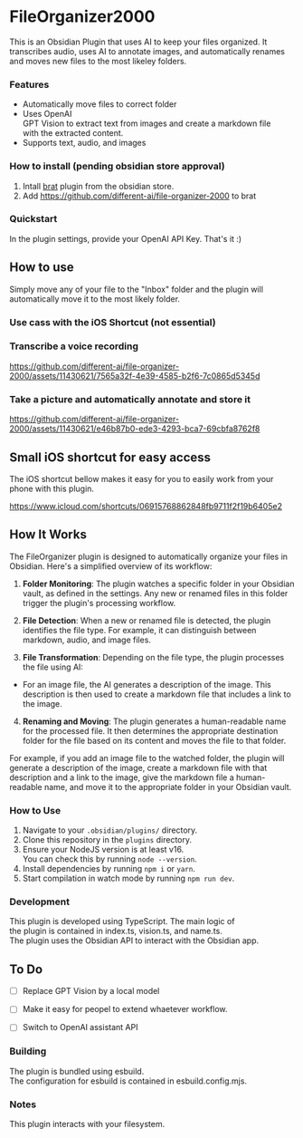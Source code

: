 # FileOrganizer2000

  
This is an Obsidian Plugin that uses AI to keep your files organized. It transcribes audio, uses AI to annotate images, and automatically renames and moves new files to the most likeley folders.



### Features

  
- Automatically move files to correct folder
- Uses OpenAI GPT Vision to extract text from images and create a markdown file with the extracted content.  
- Supports text, audio, and images

### How to install (pending obsidian store approval)
 
1. Intall [brat](obsidian://show-plugin?id=obsidian42-brat) plugin from the obsidian store.
2. Add https://github.com/different-ai/file-organizer-2000 to brat

### Quickstart
In the plugin settings, provide your OpenAI API Key. That's it :)

## How to use

Simply move any of your file to the "Inbox" folder and the plugin will automatically move it to the most likely folder.



### Use cass with the iOS Shortcut (not essential)


### Transcribe a voice recording

https://github.com/different-ai/file-organizer-2000/assets/11430621/7565a32f-4e39-4585-b2f6-7c0865d5345d


### Take a picture and automatically annotate and store it

https://github.com/different-ai/file-organizer-2000/assets/11430621/e46b87b0-ede3-4293-bca7-69cbfa8762f8



## Small iOS shortcut for easy access
The iOS shortcut bellow makes it easy for you to easily work from your phone with this plugin.

https://www.icloud.com/shortcuts/06915768862848fb9711f2f19b6405e2

## How It Works

The FileOrganizer plugin is designed to automatically organize your files in Obsidian. Here's a simplified overview of its workflow:

1. **Folder Monitoring**: The plugin watches a specific folder in your Obsidian vault, as defined in the settings. Any new or renamed files in this folder trigger the plugin's processing workflow.

2. **File Detection**: When a new or renamed file is detected, the plugin identifies the file type. For example, it can distinguish between markdown, audio, and image files.

3. **File Transformation**: Depending on the file type, the plugin processes the file using AI:

- For an image file, the AI generates a description of the image. This description is then used to create a markdown file that includes a link to the image.

4. **Renaming and Moving**: The plugin generates a human-readable name for the processed file. It then determines the appropriate destination folder for the file based on its content and moves the file to that folder.

For example, if you add an image file to the watched folder, the plugin will generate a description of the image, create a markdown file with that description and a link to the image, give the markdown file a human-readable name, and move it to the appropriate folder in your Obsidian vault.
### How to Use

1. Navigate to your `.obsidian/plugins/` directory.
2. Clone this repository in the `plugins` directory.
3. Ensure your NodeJS version is at least v16. You can check this by running `node --version`.
4. Install dependencies by running `npm i` or `yarn`.
5. Start compilation in watch mode by running `npm run dev`.

### Development

  
This plugin is developed using TypeScript. The main logic of the plugin is contained in index.ts, vision.ts, and name.ts. The plugin uses the Obsidian API to interact with the Obsidian app.  

## To Do

- [ ] Replace GPT Vision by a local model
- [ ] Make it easy for peopel to extend whaetever workflow.
- [ ] Switch to OpenAI assistant API


### Building

  
The plugin is bundled using esbuild. The configuration for esbuild is contained in esbuild.config.mjs.


### Notes

This plugin interacts with your filesystem.
